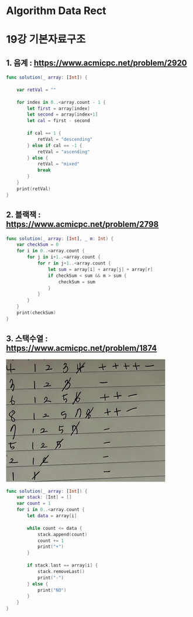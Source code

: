# Algorithm Data Rect
# 

19강 기본자료구조
===========

## 1. 음계 : https://www.acmicpc.net/problem/2920

```swift
func solution(_ array: [Int]) {
    
    var retVal = ""
    
    for index in 0..<array.count - 1 {
        let first = array[index]
        let second = array[index+1]
        let cal = first - second
        
        if cal == 1 {
            retVal = "descending"
        } else if cal == -1 {
            retVal = "ascending"
        } else {
            retVal = "mixed"
            break
        }
    }
    print(retVal)
}
```

## 2. 블랙잭 : https://www.acmicpc.net/problem/2798

```swift
func solution(_ array: [Int], _ m: Int) {
    var checkSum = 0
    for i in 0..<array.count {
        for j in i+1..<array.count {
            for r in j+1..<array.count {
                let sum = array[i] + array[j] + array[r]
                if checkSum < sum && m > sum {
                    checkSum = sum
                }
            }
        }
    }
    print(checkSum)
}
```

## 3. 스택수열 : https://www.acmicpc.net/problem/1874

<img src = "https://github.com/HwangWoonChun/Algorithm_DataStruct/blob/master/image/screenshot_2021_01_15_01.png">

```swift
func solution(_ array: [Int]) {
    var stack: [Int] = []
    var count = 1
    for i in 0..<array.count {
        let data = array[i]
        
        while count <= data {
            stack.append(count)
            count += 1
            print("+")
        }
        
        if stack.last == array[i] {
            stack.removeLast()
            print("-")
        } else {
            print("NO")
        }
    }
}
```
